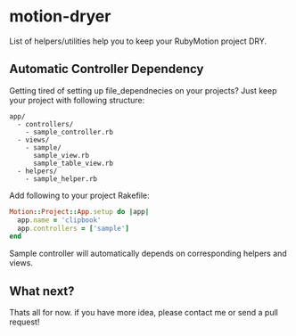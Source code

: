# motion-dryer

List of helpers/utilities help you to keep your RubyMotion project DRY.

## Automatic Controller Dependency

Getting tired of setting up file_dependnecies on your projects? Just 
keep your project with following structure:

```
app/
  - controllers/
    - sample_controller.rb
  - views/
    - sample/
      sample_view.rb
      sample_table_view.rb
  - helpers/
    - sample_helper.rb
```

Add following to your project Rakefile:

```ruby
Motion::Project::App.setup do |app|
  app.name = 'clipbook'
  app.controllers = ['sample']
end
```

Sample controller will automatically depends on corresponding helpers and views.

## What next?

Thats all for now. if you have more idea, please contact me or send a pull request!
